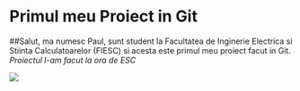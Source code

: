 # Primul meu Proiect in Git
 ##Salut, ma numesc Paul, sunt student la Facultatea de Inginerie Electrica si Stiinta Calculatoarelor (FIESC) si acesta este primul meu proiect facut in Git.
*Proiectul l-am facut la ora de ESC*



![](https://usv.ro/wp-content/uploads/2022/03/logo-USV.jpg)

